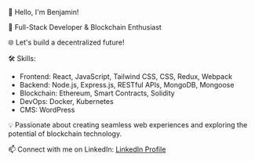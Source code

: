 👋 Hello, I'm Benjamin!

💼 Full-Stack Developer & Blockchain Enthusiast

🌐 Let's build a decentralized future!

🛠️ Skills:
- Frontend: React, JavaScript, Tailwind CSS, CSS, Redux, Webpack
- Backend: Node.js, Express.js, RESTful APIs, MongoDB, Mongoose
- Blockchain: Ethereum, Smart Contracts, Solidity
- DevOps: Docker, Kubernetes
- CMS: WordPress

💡 Passionate about creating seamless web experiences and exploring the potential of blockchain technology.

📫 Connect with me on LinkedIn: [LinkedIn Profile](https://www.linkedin.com/in/benjamin-adebanjo-ikuesan-91a573102)
